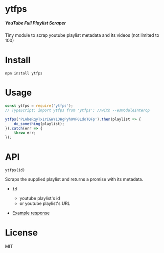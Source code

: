 # ytfps
##### **YouTube Full Playlist Scraper**

Tiny module to scrap youtube playlist metadata and its videos (not limited to 100)

# Install

    npm install ytfps

# Usage

```js
const ytfps = require('ytfps');
// TypeScript: import ytfps from 'ytfps'; //with --esModuleInterop

ytfps('PLAbeRqyTx1rIGWY13HgPyh0VF0LdoTQFp').then(playlist => {
    do_something(playlist);
}).catch(err => {
    throw err;
});
```

# API
    ytfps(id)

Scraps the supplied playlist and returns a promise with its metadata.

* `id`
    * youtube playlist's id
    * or youtube playlist's URL

* [Example response](https://github.com/Caier/ytfps/blob/master/example/output.json)


# License
MIT